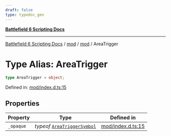 ```yaml
---
draft: false
type: typedoc_gen
---
```


[**Battlefield 6 Scripting Docs**](../../../_index.md)

***

[Battlefield 6 Scripting Docs](../../../_index.md) / [mod](../../_index.md) / [mod](../_index.md) / AreaTrigger

# Type Alias: AreaTrigger

```ts
type AreaTrigger = object;
```

Defined in: [mod/index.d.ts:15](https://github.com/battlefield-portal-community/portal-docs/blob/ff09b2690670f74de7e97198022e5a97ff1161ff/generators/santiago/mod/index.d.ts#L15)

## Properties

| Property | Type | Defined in |
| ------ | ------ | ------ |
| <a id="_opaque"></a> `_opaque` | *typeof* [`AreaTriggerSymbol`](../AreaTriggerSymbol/_index.md) | [mod/index.d.ts:15](https://github.com/battlefield-portal-community/portal-docs/blob/ff09b2690670f74de7e97198022e5a97ff1161ff/generators/santiago/mod/index.d.ts#L15) |
